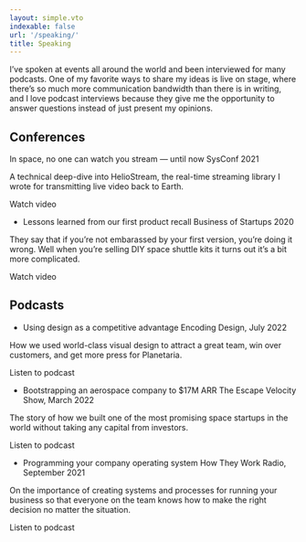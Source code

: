 ```yaml
---
layout: simple.vto
indexable: false
url: '/speaking/'
title: Speaking
---
```


I’ve spoken at events all around the world and been interviewed for many
podcasts. One of my favorite ways to share my ideas is live on stage, where
there’s so much more communication bandwidth than there is in writing, and I
love podcast interviews because they give me the opportunity to answer questions
instead of just present my opinions.

## Conferences

In space, no one can watch you stream — until now SysConf 2021

A technical deep-dive into HelioStream, the real-time streaming library I wrote
for transmitting live video back to Earth.

Watch video

- Lessons learned from our first product recall Business of Startups 2020

They say that if you’re not embarassed by your first version, you’re doing it
wrong. Well when you’re selling DIY space shuttle kits it turns out it’s a bit
more complicated.

Watch video

## Podcasts

- Using design as a competitive advantage Encoding Design, July 2022

How we used world-class visual design to attract a great team, win over
customers, and get more press for Planetaria.

Listen to podcast

- Bootstrapping an aerospace company to $17M ARR The Escape Velocity Show, March
  2022

The story of how we built one of the most promising space startups in the world
without taking any capital from investors.

Listen to podcast

- Programming your company operating system How They Work Radio, September 2021

On the importance of creating systems and processes for running your business so
that everyone on the team knows how to make the right decision no matter the
situation.

Listen to podcast
